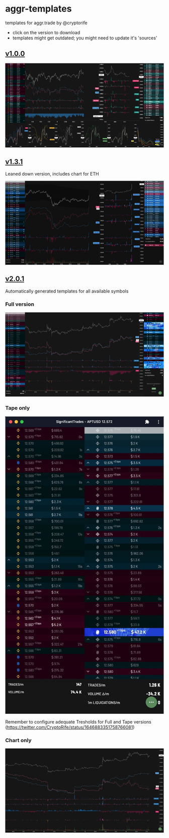 # aggr-templates
templates for aggr.trade by @cryptorife

- click on the version to download
- templates might get outdated; you might need to update it's 'sources'

## [v1.0.0](https://github.com/cryptorife/aggr-templates/archive/refs/tags/v1.0.0.zip)

![v1.0.0](https://github.com/cryptorife/aggr-templates/blob/master/screenshots/v1.0.0.jpg)

## [v1.3.1](https://github.com/cryptorife/aggr-templates/archive/refs/tags/v1.3.1.zip)

Leaned down version, includes chart for ETH

![v1.3.1](https://github.com/cryptorife/aggr-templates/blob/master/screenshots/v1.3.1.jpg)

## [v2.0.1](https://github.com/cryptorife/aggr-templates/archive/refs/tags/v2.0.1.zip)

Automatically generated templates for all available symbols

### Full version

![v2.0.1-full](https://github.com/cryptorife/aggr-templates/blob/master/screenshots/v2.0.1-full.jpg)

### Tape only

![v2.0.1-tape](https://github.com/cryptorife/aggr-templates/blob/master/screenshots/v2.0.1-tape.jpg)

Remember to configure adequate Tresholds for Full and Tape versions (https://twitter.com/CryptoRife/status/1646883351758766081)

### Chart only

![v2.0.1-chart](https://github.com/cryptorife/aggr-templates/blob/master/screenshots/v2.0.1-chart.jpg)

